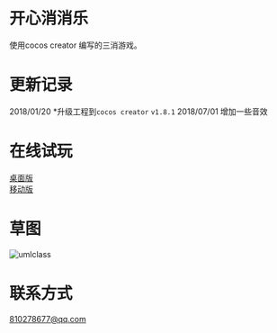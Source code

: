 # 开心消消乐
使用cocos creator 编写的三消游戏。

# 更新记录
2018/01/20 *升级工程到`cocos creator` `v1.8.1`
2018/07/01 增加一些音效

# 在线试玩
[桌面版](http://crush-desktop.ccyblog.com)  
[移动版](http://crush-mobile.ccyblog.com)

# 草图
![umlclass](https://github.com/isghost/kaixinxiaoxiaole/raw/master/readmeres/umlclass.png)
# 联系方式
810278677@qq.com
